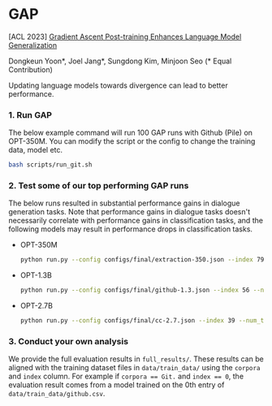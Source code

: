 # GAP
[ACL 2023] [Gradient Ascent Post-training Enhances Language Model Generalization](https://arxiv.org/abs/2306.07052)

Dongkeun Yoon*, Joel Jang*, Sungdong Kim, Minjoon Seo (* Equal Contribution)

Updating language models towards divergence can lead to better performance.

### 1. Run GAP
The below example command will run 100 GAP runs with Github (Pile) on OPT-350M. You can modify the script or the config to change the training data, model etc. 
```bash
bash scripts/run_git.sh
```

### 2. Test some of our top performing GAP runs
The below runs resulted in substantial performance gains in dialogue generation tasks. Note that performance gains in dialogue tasks doesn't necessarily correlate with performance gains in classification tasks, and the following models may result in performance drops in classification tasks.

- OPT-350M
    ```bash
    python run.py --config configs/final/extraction-350.json --index 79 --num_train_epochs 8 --check_val_every_n_epoch 8
    ```
- OPT-1.3B
    ```bash
    python run.py --config configs/final/github-1.3.json --index 56 --num_train_epochs 7 --check_val_every_n_epoch 7
    ```
- OPT-2.7B
    ```bash
    python run.py --config configs/final/cc-2.7.json --index 39 --num_train_epochs 7 --check_val_every_n_epoch 7
    ```

### 3. Conduct your own analysis
We provide the full evaluation results in `full_results/`. These results can be aligned with the training dataset files in `data/train_data/` using the `corpora` and `index` column. For example if `corpora == Git.` and `index == 0`, the evaluation result comes from a model trained on the 0th entry of `data/train_data/github.csv`.

